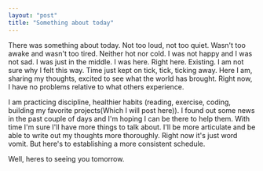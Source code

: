 ```yaml
---
layout: "post"
title: "Something about today"
---
```


There was something about today. Not too loud, not too quiet. Wasn't too awake and wasn't too tired. Neither hot nor cold. I was not happy and I was not sad. I was just in the middle. I was here. Right here. Existing. I am not sure why I felt this way. Time just kept on tick, tick, ticking away. Here I am, sharing my thoughts, excited to see what the world has brought. Right now, I have no problems relative to what others experience.

I am practicing discipline, healthier habits (reading, exercise, coding, building my favorite projects(Which I will post here)). I found out some news in the past couple of days and I'm hoping I can be there to help them. With time I'm sure I'll have more things to talk about. I'll be more articulate and be able to write out my thoughts more thoroughly. Right now it's just word vomit. But here's to establishing a more consistent schedule.

Well, heres to seeing you tomorrow.
